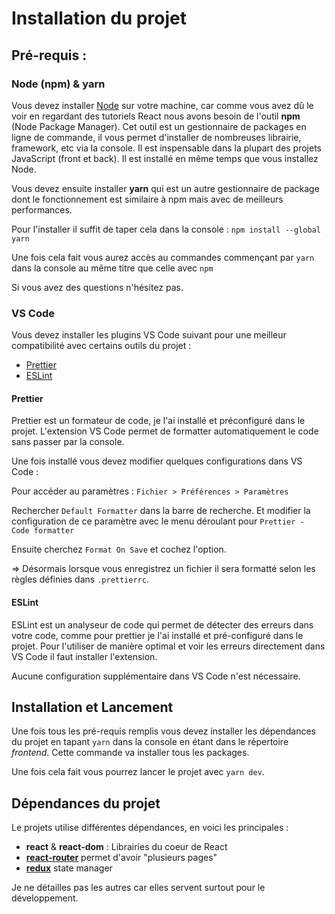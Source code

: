 # Installation du projet

## Pré-requis :

### Node (npm) & yarn

Vous devez installer [Node](https://nodejs.org/en/download/) sur votre machine, car comme vous avez dû le voir en regardant des tutoriels React nous avons besoin de l'outil **npm** (Node Package Manager). Cet outil est un gestionnaire de packages en ligne de commande, il vous permet d'installer de nombreuses librairie, framework, etc via la console. Il est inspensable dans la plupart des projets JavaScript (front et back). Il est installé en même temps que vous installez Node.

Vous devez ensuite installer **yarn** qui est un autre gestionnaire de package dont le fonctionnement est similaire à npm mais avec de meilleurs performances.

Pour l'installer il suffit de taper cela dans la console :
`npm install --global yarn`

Une fois cela fait vous aurez accès au commandes commençant par `yarn` dans la console au même titre que celle avec `npm`

Si vous avez des questions n'hésitez pas.

### VS Code

Vous devez installer les plugins VS Code suivant pour une meilleur compatibilité avec certains outils du projet :

- [Prettier](https://marketplace.visualstudio.com/items?itemName=esbenp.prettier-vscode)
- [ESLint](https://marketplace.visualstudio.com/items?itemName=dbaeumer.vscode-eslint)

#### Prettier

Prettier est un formateur de code, je l'ai installé et préconfiguré dans le projet. L'extension VS Code permet de formatter automatiquement le code sans passer par la console.

Une fois installé vous devez modifier quelques configurations dans VS Code :

Pour accéder au paramètres :
`Fichier > Préférences > Paramètres`

Rechercher `Default Formatter` dans la barre de recherche.
Et modifier la configuration de ce paramètre avec le menu déroulant pour `Prettier - Code formatter`

Ensuite cherchez `Format On Save` et cochez l'option.

=> Désormais lorsque vous enregistrez un fichier il sera formatté selon les règles définies dans `.prettierrc`.

#### ESLint

ESLint est un analyseur de code qui permet de détecter des erreurs dans votre code, comme pour prettier je l'ai installé et pré-configuré dans le projet. Pour l'utiliser de manière optimal et voir les erreurs directement dans VS Code il faut installer l'extension.

Aucune configuration supplémentaire dans VS Code n'est nécessaire.

## Installation et Lancement

Une fois tous les pré-requis remplis vous devez installer les dépendances du projet en tapant `yarn` dans la console en étant dans le répertoire _frontend_. Cette commande va installer tous les packages.

Une fois cela fait vous pourrez lancer le projet avec `yarn dev`.

## Dépendances du projet

Le projets utilise différentes dépendances, en voici les principales :

- **react** & **react-dom** : Librairies du coeur de React
- [**react-router**](https://reactrouter.com/en/main) permet d'avoir "plusieurs pages"
- [**redux**](https://redux.js.org/) state manager

Je ne détailles pas les autres car elles servent surtout pour le développement.
